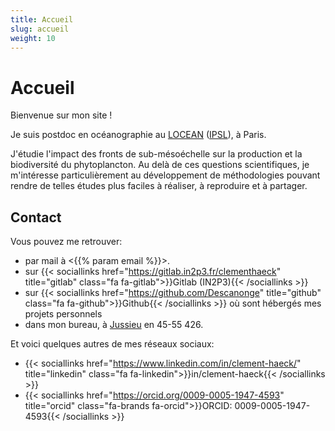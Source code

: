 ```yaml
---
title: Accueil
slug: accueil
weight: 10
---
```


# Accueil

Bienvenue sur mon site !

Je suis postdoc en océanographie au [LOCEAN](https://www.locean.ipsl.fr/en "Laboratoire d'Océanographie et du Climat: Expérimentations et Approches Numériques") (<a href="https://www.ipsl.fr" title="Institut Pierre-Simon Laplace">IPSL</a>), à Paris.

J'étudie l'impact des fronts de sub-mésoéchelle sur la production et la biodiversité du phytoplancton.
Au delà de ces questions scientifiques, je m'intéresse particulièrement au développement de méthodologies pouvant rendre de telles études plus faciles à réaliser, à reproduire et à partager. 

## Contact

Vous pouvez me retrouver:
- par mail à <{{% param email %}}>.
- sur {{< sociallinks
    href="https://gitlab.in2p3.fr/clementhaeck"
    title="gitlab"
    class="fa fa-gitlab">}}Gitlab (IN2P3){{< /sociallinks >}}
- sur {{< sociallinks
    href="https://github.com/Descanonge"
    title="github"
    class="fa fa-github">}}Github{{< /sociallinks >}} où sont hébergés mes projets personnels
- dans mon bureau, à [Jussieu](https://www.sorbonne-universite.fr/campus-et-sites#CampusPierreetMarieCurie "campus location") en 45-55 426.

Et voici quelques autres de mes réseaux sociaux:
- {{< sociallinks
  href="https://www.linkedin.com/in/clement-haeck/"
  title="linkedin"
  class="fa fa-linkedin">}}in/clement-haeck{{< /sociallinks >}}
- {{< sociallinks
  href="https://orcid.org/0009-0005-1947-4593"
  title="orcid"
  class="fa-brands fa-orcid">}}ORCID: 0009-0005-1947-4593{{< /sociallinks >}}
